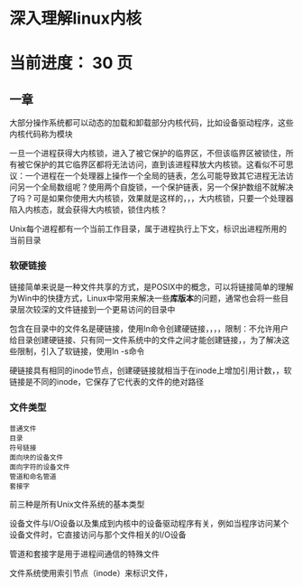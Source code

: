 # 深入理解linux内核

# 当前进度： 30 页

## 一章

大部分操作系统都可以动态的加载和卸载部分内核代码，比如设备驱动程序，这些内核代码称为模块



一旦一个进程获得大内核锁，进入了被它保护的临界区，不但该临界区被锁住，所有被它保护的其它临界区都将无法访问，直到该进程释放大内核锁。这看似不可思议：一个进程在一个处理器上操作一个全局的链表，怎么可能导致其它进程无法访问另一个全局数组呢？使用两个自旋锁，一个保护链表，另一个保护数组不就解决了吗？可是如果你使用大内核锁，效果就是这样的，，，大内核锁，只要一个处理器陷入内核态，就会获得大内核锁，锁住内核？



Unix每个进程都有一个当前工作目录，属于进程执行上下文，标识出进程所用的当前目录

### 软硬链接

链接简单来说是一种文件共享的方式，是POSIX中的概念，可以将链接简单的理解为Win中的快捷方式，Linux中常用来解决一些**库版本**的问题，通常也会将一些目录层次较深的文件链接到一个更易访问的目录中

包含在目录中的文件名是硬链接，使用ln命令创建硬链接，，，，限制：不允许用户给目录创建硬链接、只有同一文件系统中的文件之间才能创建链接，，为了解决这些限制，引入了软链接，使用ln -s命令

硬链接具有相同的inode节点，创建硬链接就相当于在inode上增加引用计数，，软链接是不同的inode，它保存了它代表的文件的绝对路径

### 文件类型

```
普通文件
目录
符号链接
面向块的设备文件
面向字符的设备文件
管道和命名管道
套接字
```

前三种是所有Unix文件系统的基本类型

设备文件与I/O设备以及集成到内核中的设备驱动程序有关，例如当程序访问某个设备文件时，它直接访问与那个文件相关的I/O设备

管道和套接字是用于进程间通信的特殊文件



文件系统使用索引节点（inode）来标识文件，
